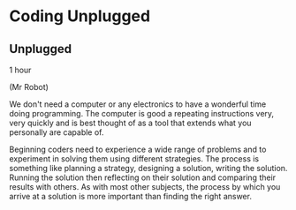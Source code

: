 # Coding Unplugged


## Unplugged

1 hour

(Mr Robot)

We don't need a computer or any electronics to have a wonderful time doing programming. The computer is good a repeating instructions very, very quickly and is best thought of as a tool that extends what you personally are capable of.

Beginning coders need to experience a wide range of problems and to experiment in solving them using different strategies. The process is something like planning a strategy, designing a solution, writing the solution. Running the solution then reflecting on their solution and comparing their results with others. As with most other subjects, the process by which you arrive at a solution is more important than finding the right answer.
